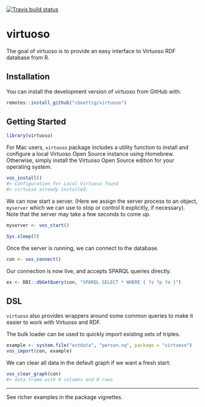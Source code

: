 
[![Travis build
status](https://travis-ci.org/cboettig/virtuoso.svg?branch=master)](https://travis-ci.org/cboettig/virtuoso)

<!-- README.md is generated from README.Rmd. Please edit that file -->

# virtuoso

The goal of virtuoso is to provide an easy interface to Virtuoso RDF
database from R.

## Installation

You can install the development version of virtuoso from GitHub with:

``` r
remotes::install_github("cboettig/virtuoso")
```

## Getting Started

``` r
library(virtuoso)
```

For Mac users, `virtuoso` package includes a utility function to install
and configure a local Virtuoso Open Source instance using Homebrew.
Otherwise, simply install the Virtuoso Open Source edition for your
operating system.

``` r
vos_install()
#> Configuration for Local Virtuoso found
#> virtuoso already installed.
```

We can now start a server. (Here we assign the server process to an
object, `myserver` which we can use to stop or control it explicitly, if
necessary). Note that the server may take a few seconds to come up.

``` r
myserver <- vos_start()

Sys.sleep(5)
```

Once the server is running, we can connect to the database.

``` r
con <- vos_connect()
```

Our connection is now live, and accepts SPARQL queries directly.

``` r
ex <- DBI::dbGetQuery(con, "SPARQL SELECT * WHERE { ?s ?p ?o }")
```

## DSL

`virtuoso` also provides wrappers around some common queries to make it
easier to work with Virtuoso and RDF.

The bulk loader can be used to quickly import existing sets of triples.

``` r
example <- system.file("extdata", "person.nq", package = "virtuoso")
vos_import(con, example)
```

We can clear all data in the default graph if we want a fresh start:

``` r
vos_clear_graph(con)
#> data frame with 0 columns and 0 rows
```

-----

See richer examples in the package vignettes.
